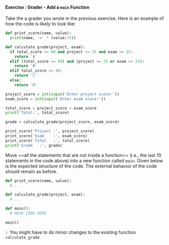 #### Exercise : Grader - Add a `main` Function

Take the <trigger trigger="click" for="modal:graderMainFunction-graderCalculateGradeFunction">a grader you wrote in the previous exercise</trigger>.
Here is an example of how the code is likely to look like:
```python
def print_score(name, value):
  print(name, '=' * (value//5))

def calculate_grade(project, exam):
  if total_score >= 60 and project >= 25 and exam >= 25:
    return 'A'
  elif (total_score >= 50) and (project >= 25 or exam >= 25):
    return 'B'
  elif total_score >= 40:
    return 'C'
  else:
    return 'D'

project_score = int(input('Enter project score:'))
exam_score = int(input('Enter exam score:'))

total_score = project_score + exam_score
print('Total:', total_score)

grade = calculate_grade(project_score, exam_score)

print_score('Project :', project_score)
print_score('Exam    :', exam_score)
print_score('Total   :', total_score)
print('Grade   :', grade)
```

Move ==all the statements that are not inside a function== (i.e., the last 10 statements in the code above) into a new function called `main`. Given below is the expected structure of the code. The external behavior of the code should remain as before.
```python
def print_score(name, value):
  # ...

def calculate_grade(project, exam):
  # ...

def main():
  # MOVE CODE HERE

main()
```

:bulb: You might have to do minor changes to the existing function `calculate_grade`

<modal large title="" id="modal:graderMainFunction-graderCalculateGradeFunction">
  <include src="..\functions-return\e-grader-calculateGradeFunction.md"/>
</modal>
